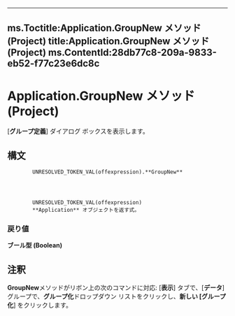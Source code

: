 

---
ms.Toctitle:Application.GroupNew メソッド (Project)
title:Application.GroupNew メソッド (Project)
ms.ContentId:28db77c8-209a-9833-eb52-f77c23e6dc8c
---
# Application.GroupNew メソッド (Project)




[**グループ定義**] ダイアログ ボックスを表示します。

## 構文

            UNRESOLVED_TOKEN_VAL(offexpression).**GroupNew**




            UNRESOLVED_TOKEN_VAL(offexpression)
            **Application** オブジェクトを返す式。

### 戻り値
**ブール型 (Boolean)**





## 注釈
**GroupNew**メソッドがリボン上の次のコマンドに対応: [**表示**] タブで、[**データ**] グループで、**グループ化**ドロップダウン リストをクリックし、**新しい [グループ化**] をクリックします。




